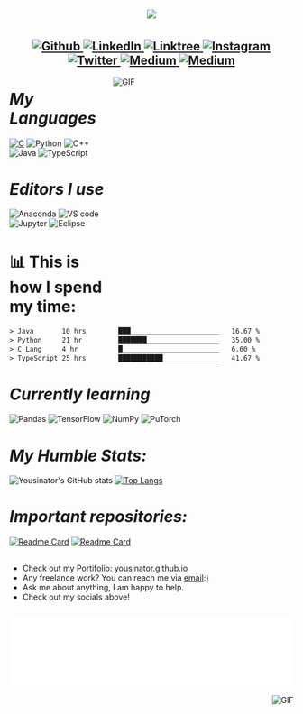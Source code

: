 <h1 align="center">
  <a href="https://git.io/typing-svg">
    <img src="https://readme-typing-svg.herokuapp.com/?lines=Hello,+There!+👋;I+am+Yousinator+🤖....;Nice+to+meet+you!+😆;Check+out+my+latest+work;Yousinator/dmv-system&center=true&size=30&color=F75407">
  </a>
</h1>

<h2 align="center">
  <a href="https://github.com/Yousinator" target="_blank">
    <img alt="Github" src="https://img.shields.io/badge/GitHub-%2312100E.svg?&style=for-the-badge&logo=Github&logoColor=white" />
  </a>
  
  <a href="https://www.linkedin.com/in/yousef-musabeh-381081242/" target="_blank">
    <img alt="LinkedIn" src="https://img.shields.io/badge/linkedin-%230077B5.svg?&style=for-the-badge&logo=linkedin&logoColor=white">
    </a>
  
  <a href="https://linktr.ee/yousef_musabeh" target="_blank">
    <img alt="Linktree" src="https://img.shields.io/badge/-Linktree-black?style=for-the-badge&logo=linktree">
    </a>
  
  <a href="https://www.instagram.com/y_musabeh/" target="_blank">
    <img alt="Instagram" src="https://img.shields.io/badge/-Instagram-blueviolet?style=for-the-badge&logo=instagram">
    </a>
  
  <a href="https://twitter.com/OverpoweredOG_" target="_blank">
    <img alt="Twitter" src="https://img.shields.io/badge/twitter-%231DA1F2.svg?&style=for-the-badge&logo=twitter&logoColor=white">
    </a>
  
  <a href="https://medium.com/@y.omusabeh/about" target="_blank">
    <img alt="Medium" src="https://img.shields.io/badge/medium-%2312100E.svg?&style=for-the-badge&logo=medium&logoColor=white" />
  </a>
  
  <a href="https://yousinator.github.io/" target="_blank">
    <img alt="Medium" src="https://img.shields.io/badge/my%20portfolio-orange?&style=for-the-badge&logo=" />
  </a>

  </h2>





<img align="right" alt="GIF" src="https://i.pinimg.com/originals/23/a9/ca/23a9caf9229d9a4be0705d61730fabda.gif" height = 440px width = 320px />  
 

# ***My Languages***  

<a href="https://github.com/Yousinator/FOC" ><img alt="C" src="https://img.shields.io/badge/-Language-blue?style=for-the-badge&logo=c"></a> <img alt="Python" src="https://img.shields.io/badge/-Python%20-yellow?style=for-the-badge&logo=python" /> <img alt="C++" src="https://img.shields.io/badge/-C++-blue?style=for-the-badge&logo=cplusplus" /> <img alt="Java" src="https://img.shields.io/badge/-Java-red?style=for-the-badge&logo=openjdk" /> <img alt="TypeScript" src="https://img.shields.io/badge/-TypeScript-blue?style=for-the-badge&logo=typescript&logoColor=white" />


# ***Editors I use***

<img alt="Anaconda" src="https://img.shields.io/badge/-Anaconda-black?style=for-the-badge&logo=anaconda"> <img alt="VS code" src="https://img.shields.io/badge/-Visual%20Studio%20Code-blue?style=for-the-badge&logo=visualstudiocode"> <img alt="Jupyter" src="https://img.shields.io/badge/-Jupyter-white?style=for-the-badge&logo=jupyter"> <img alt="Eclipse" src="https://img.shields.io/badge/-Eclipse-purple?style=for-the-badge&logo=eclipse">

# 📊 **This is how I spend my time:**
<!--START_SECTION:waka-->

```text
> Java       10 hrs        ███______________________   16.67 %
> Python     21 hr         ███████__________________   35.00 %
> C Lang     4 hr          █________________________   6.60 %
> TypeScript 25 hrs        ███████████______________   41.67 %
```


# ***Currently learning***

<img alt="Pandas" src="https://img.shields.io/badge/-Pandas-darkblue?style=for-the-badge&logo=pandas"> <img alt="TensorFlow" src="https://img.shields.io/badge/-TensorFlow-white?style=for-the-badge&logo=tensorflow"> <img alt="NumPy" src="https://img.shields.io/badge/-NumPy-blue?style=for-the-badge&logo=numpy"> <img alt="PuTorch" src="https://img.shields.io/badge/-Pytorch-white?style=for-the-badge&logo=pytorch">


# ***My Humble Stats:***

![Yousinator's GitHub stats](https://github-readme-stats.vercel.app/api?username=Yousinator&show_icons=true&theme=dark&hide=prs,issues)
[![Top Langs](https://github-readme-stats.vercel.app/api/top-langs/?username=Yousinator&theme=dark)](https://github.com/anuraghazra/github-readme-stats)


# ***Important repositories:***

[![Readme Card](https://github-readme-stats.vercel.app/api/pin/?username=Yousinator&repo=dmv-system&theme=dark)](https://github.com/Yousinator/dmv-system)
[![Readme Card](https://github-readme-stats.vercel.app/api/pin/?username=Yousinator&repo=Math-For-Computing&theme=dark)](https://github.com/Yousinator/Math-For-Computing)
##

-  Check out my Portifolio: yousinator.github.io
-  Any freelance work? You can reach me via [email](https://yousinator.github.io/#contact):)
-  Ask me about anything, I am happy to help.
-  Check out my socials above!
  
##

<img height="120" alt="Thanks for visiting me" width="100%" src="https://raw.githubusercontent.com/Yousinator/Yousinator.github.io/main/public/profileFooter.svg" />
<p align="center">  
<img align="right" alt="GIF" src="http://ivis.net/newwebsite/esurvillence/wp-content/uploads/2019/04/footer.gif"/>  
